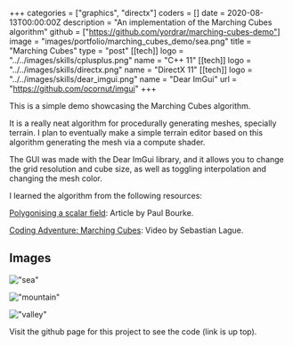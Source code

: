 +++
categories = ["graphics", "directx"]
coders = []
date = 2020-08-13T00:00:00Z
description = "An implementation of the Marching Cubes algorithm"
github = ["https://github.com/yordrar/marching-cubes-demo"]
image = "images/portfolio/marching_cubes_demo/sea.png"
title = "Marching Cubes"
type = "post"
[[tech]]
logo = "../../images/skills/cplusplus.png"
name = "C++ 11"
[[tech]]
logo = "../../images/skills/directx.png"
name = "DirectX 11"
[[tech]]
logo = "../../images/skills/dear_imgui.png"
name = "Dear ImGui"
url = "https://github.com/ocornut/imgui"
+++

This is a simple demo showcasing the Marching Cubes algorithm.

It is a really neat algorithm for procedurally generating meshes, specially terrain.
I plan to eventually make a simple terrain editor based on this algorithm generating the mesh via a compute shader.

The GUI was made with the Dear ImGui library, and it allows you to change the grid resolution and cube size, as well as toggling interpolation and changing the mesh color.

I learned the algorithm from the following resources:

[Polygonising a scalar field](http://paulbourke.net/geometry/polygonise/): Article by Paul Bourke.

[Coding Adventure: Marching Cubes](https://www.youtube.com/watch?v=M3iI2l0ltbE): Video by Sebastian Lague.

## Images

!["sea"](../../images/portfolio/marching_cubes_demo/sea.png "sea")

!["mountain"](../../images/portfolio/marching_cubes_demo/mountain.png "mountain")

!["valley"](../../images/portfolio/marching_cubes_demo/valley.png "valley")

Visit the github page for this project to see the code (link is up top).